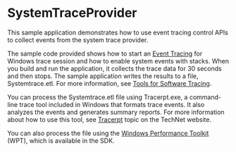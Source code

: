 <!---
    name: System Trace Control
    platform: Application
    language: cpp
    category: General Tracing
    description: Demonstrates how to use event tracing control APIs to collect events from the system trace provider.
    samplefwlink: https://go.microsoft.com/fwlink/p/?LinkId=617725
--->


SystemTraceProvider
===================

This sample application demonstrates how to use event tracing control APIs to collect events from the system trace provider.

The sample code provided shows how to start an [Event Tracing](https://msdn.microsoft.com/en-us/library/windows/hardware/bb968803) for Windows trace session and how to enable system events with stacks. When you build and run the application, it collects the trace data for 30 seconds and then stops. The sample application writes the results to a file, Systemtrace.etl. For more information, see [Tools for Software Tracing](https://msdn.microsoft.com/en-us/library/windows/hardware/ff552961).

You can process the Systemtrace.etl file using Tracerpt.exe, a command-line trace tool included in Windows that formats trace events. It also analyzes the events and generates summary reports. For more information about how to use this tool, see [Tracerpt](https://go.microsoft.com/fwlink/p/?linkid=179389) topic on the TechNet website.

You can also process the file using the [Windows Performance Toolkit](https://go.microsoft.com/fwlink/p/?linkid=250774) (WPT), which is available in the SDK.

